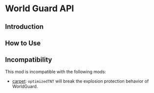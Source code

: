 # World Guard API

## Introduction

## How to Use

## Incompatibility

This mod is incompatible with the following mods:

* [carpet](): `optimizedTNT` will break the explosion protection behavior of WorldGuard.


